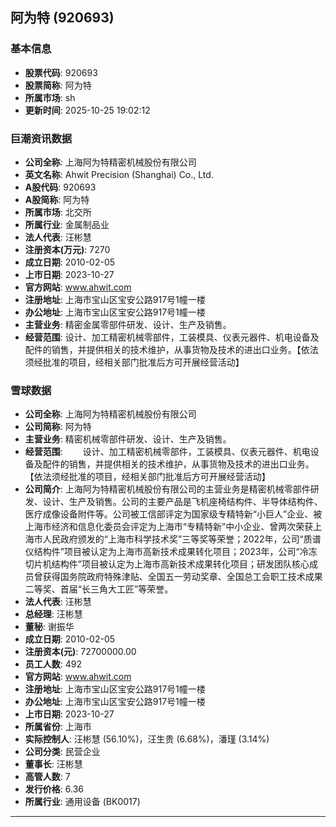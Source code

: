## 阿为特 (920693)

### 基本信息

- **股票代码**: 920693
- **股票简称**: 阿为特
- **所属市场**: sh
- **更新时间**: 2025-10-25 19:02:12

### 巨潮资讯数据

- **公司全称**: 上海阿为特精密机械股份有限公司
- **英文名称**: Ahwit Precision (Shanghai) Co., Ltd.
- **A股代码**: 920693
- **A股简称**: 阿为特
- **所属市场**: 北交所
- **所属行业**: 金属制品业
- **法人代表**: 汪彬慧
- **注册资本(万元)**: 7270
- **成立日期**: 2010-02-05
- **上市日期**: 2023-10-27
- **官方网站**: www.ahwit.com
- **注册地址**: 上海市宝山区宝安公路917号1幢一楼
- **办公地址**: 上海市宝山区宝安公路917号1幢一楼
- **主营业务**: 精密金属零部件研发、设计、生产及销售。
- **经营范围**: 设计、加工精密机械零部件，工装模具、仪表元器件、机电设备及配件的销售，并提供相关的技术维护，从事货物及技术的进出口业务。【依法须经批准的项目，经相关部门批准后方可开展经营活动】

### 雪球数据

- **公司全称**: 上海阿为特精密机械股份有限公司
- **公司简称**: 阿为特
- **主营业务**: 精密机械零部件研发、设计、生产及销售。
- **经营范围**: 　　设计、加工精密机械零部件，工装模具、仪表元器件、机电设备及配件的销售，并提供相关的技术维护，从事货物及技术的进出口业务。【依法须经批准的项目，经相关部门批准后方可开展经营活动】
- **公司简介**: 上海阿为特精密机械股份有限公司的主营业务是精密机械零部件研发、设计、生产及销售。公司的主要产品是飞机座椅结构件、半导体结构件、医疗成像设备附件等。公司被工信部评定为国家级专精特新“小巨人”企业、被上海市经济和信息化委员会评定为上海市“专精特新”中小企业、曾两次荣获上海市人民政府颁发的“上海市科学技术奖”三等奖等荣誉；2022年，公司“质谱仪结构件”项目被认定为上海市高新技术成果转化项目；2023年，公司“冷冻切片机结构件”项目被认定为上海市高新技术成果转化项目；研发团队核心成员曾获得国务院政府特殊津贴、全国五一劳动奖章、全国总工会职工技术成果二等奖、首届“长三角大工匠”等荣誉。
- **法人代表**: 汪彬慧
- **总经理**: 汪彬慧
- **董秘**: 谢振华
- **成立日期**: 2010-02-05
- **注册资本(元)**: 72700000.00
- **员工人数**: 492
- **官方网站**: www.ahwit.com
- **注册地址**: 上海市宝山区宝安公路917号1幢一楼
- **办公地址**: 上海市宝山区宝安公路917号1幢一楼
- **上市日期**: 2023-10-27
- **所属省份**: 上海市
- **实际控制人**: 汪彬慧 (56.10%)，汪生贵 (6.68%)，潘瑾 (3.14%)
- **公司分类**: 民营企业
- **董事长**: 汪彬慧
- **高管人数**: 7
- **发行价格**: 6.36
- **所属行业**: 通用设备 (BK0017)

---